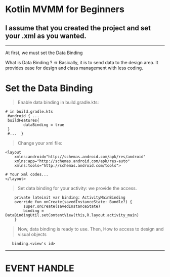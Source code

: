 # Kotlin MVMM for Beginners

I assume that you created the project and set your .xml as you wanted.
---
---

At first, we must set the Data Binding 

What is Data Binding ?   =>   Basically, it is to send data to the design area. It provides ease for design and class management with less coding.

# Set the Data Binding


> Enable data binding in build.gradle.kts:
```
# in build.gradle.kts
 #android { ...
 buildFeatures{
        dataBinding = true
 }
 #...  }
```
> Change your xml file:
```
<layout
    xmlns:android="http://schemas.android.com/apk/res/android"
    xmlns:app="http://schemas.android.com/apk/res-auto"
    xmlns:tools="http://schemas.android.com/tools">

# Your xml codes...
</layout>
```
> Set data binding for your activity: we provide the access.
```
    private lateinit var binding: ActivityMainBinding
    override fun onCreate(savedInstanceState: Bundle?) {
        super.onCreate(savedInstanceState)
        binding = DataBindingUtil.setContentView(this,R.layout.activity_main)
    }
```

> Now, data binding is ready to use.     Then, How to access to design and visual objects 
```
   binding.<view's id>  
```

---

# EVENT HANDLE



